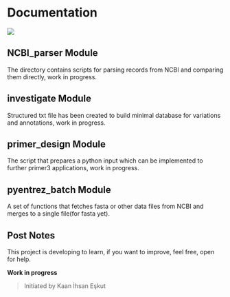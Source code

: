 # Documentation

![](https://raw.githubusercontent.com/eskutkaan/bioinforepo/master/biodata.png)

## NCBI_parser Module
The directory contains scripts for parsing records from NCBI and comparing them directly, work in progress.

## investigate Module
Structured txt file has been created to build minimal database for variations and annotations, work in progress.

## primer_design Module
The script that prepares a python input which can be implemented to further primer3 applications, work in progress.

## pyentrez_batch Module
A set of functions that fetches fasta or other data files from NCBI and merges to a single file(for fasta yet).

## Post Notes
This project is developing to learn, if you want to improve, feel free, open for help.

**Work in progress**

> Initiated by Kaan İhsan Eşkut
